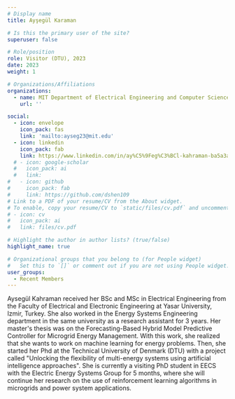 ```yaml
---
# Display name
title: Ayşegül Karaman

# Is this the primary user of the site?
superuser: false

# Role/position
role: Visitor (DTU), 2023
date: 2023
weight: 1

# Organizations/Affiliations
organizations:
  - name: MIT Department of Electrical Engineering and Computer Science
    url: ''

social:
  - icon: envelope
    icon_pack: fas
    link: 'mailto:ayseg23@mit.edu'
  - icon: linkedin
    icon_pack: fab
    link: https://www.linkedin.com/in/ay%C5%9Feg%C3%BCl-kahraman-ba5a3ab7
  # - icon: google-scholar
  #   icon_pack: ai
  #   link:
#   - icon: github
#     icon_pack: fab
#     link: https://github.com/dshen109
# Link to a PDF of your resume/CV from the About widget.
# To enable, copy your resume/CV to `static/files/cv.pdf` and uncomment the lines below.
# - icon: cv
#   icon_pack: ai
#   link: files/cv.pdf

# Highlight the author in author lists? (true/false)
highlight_name: true

# Organizational groups that you belong to (for People widget)
#   Set this to `[]` or comment out if you are not using People widget.
user_groups:
  - Recent Members
---
```

Aysegül Kahraman received her BSc and MSc in Electrical Engineering from the
Faculty of Electrical and Electronic Engineering at Yasar University, Izmir,
Turkey. She also worked in the Energy Systems Engineering department in the
same university as a research assistant for 3 years. Her master's thesis was on
the Forecasting-Based Hybrid Model Predictive Controller for Microgrid Energy
Management. With this work, she realized that she wants to work on machine
learning for energy problems. Then, she started her Phd at the Technical
University of Denmark (DTU) with a project called "Unlocking the flexibility of
multi-energy systems using artificial intelligence approaches". She is
currently a visiting PhD student in EECS with the Electric Energy Systems Group
for 5 months, where she will continue her research on the use of reinforcement
learning algorithms in microgrids and power system applications.
